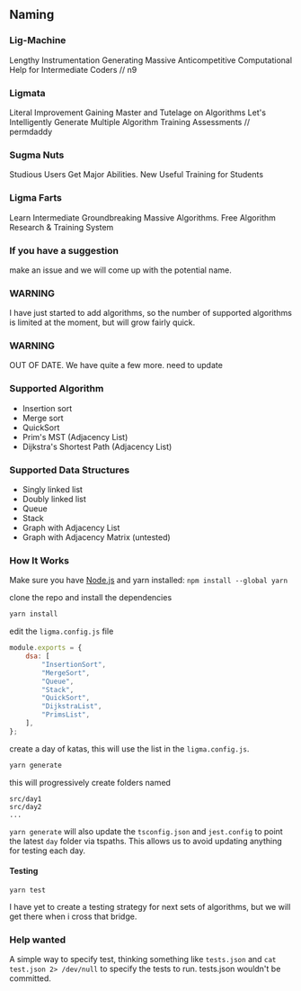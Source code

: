 ## Naming

### Lig-Machine

Lengthy Instrumentation Generating Massive Anticompetitive Computational Help for Intermediate Coders // n9

### Ligmata

Literal Improvement Gaining Master and Tutelage on Algorithms Let's Intelligently Generate Multiple Algorithm Training Assessments // permdaddy

### Sugma Nuts

Studious Users Get Major Abilities. New Useful Training for Students

### Ligma Farts

Learn Intermediate Groundbreaking Massive Algorithms. Free Algorithm Research & Training System

### If you have a suggestion

make an issue and we will come up with the potential name.

### WARNING

I have just started to add algorithms, so the number of supported algorithms is limited at the moment, but will grow fairly quick.

### WARNING

OUT OF DATE. We have quite a few more. need to update

### Supported Algorithm

-   Insertion sort
-   Merge sort
-   QuickSort
-   Prim's MST (Adjacency List)
-   Dijkstra's Shortest Path (Adjacency List)

### Supported Data Structures

-   Singly linked list
-   Doubly linked list
-   Queue
-   Stack
-   Graph with Adjacency List
-   Graph with Adjacency Matrix (untested)

### How It Works

Make sure you have [Node.js](https://nodejs.org/en/) and yarn installed: `npm install --global yarn`

clone the repo and install the dependencies

```bash
yarn install
```

edit the `ligma.config.js` file

```javascript
module.exports = {
    dsa: [
        "InsertionSort",
        "MergeSort",
        "Queue",
        "Stack",
        "QuickSort",
        "DijkstraList",
        "PrimsList",
    ],
};
```

create a day of katas, this will use the list in the `ligma.config.js`.

```bash
yarn generate
```

this will progressively create folders named

```
src/day1
src/day2
...
```

`yarn generate` will also update the `tsconfig.json` and `jest.config` to point the latest `day` folder via tspaths. This allows us to avoid updating anything for testing each day.

#### Testing

```
yarn test
```

I have yet to create a testing strategy for next sets of algorithms, but we will get there when i cross that bridge.

### Help wanted

A simple way to specify test, thinking something like `tests.json` and `cat test.json 2> /dev/null` to specify the tests to run. tests.json wouldn't be committed.
